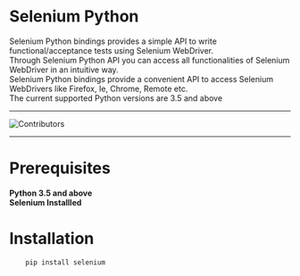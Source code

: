 <h1>Selenium Python</h1>
Selenium Python bindings provides a simple API to write functional/acceptance tests using Selenium WebDriver.<br/>
Through Selenium Python API you can access all functionalities of Selenium WebDriver in an intuitive way.<br/>
Selenium Python bindings provide a convenient API to access Selenium WebDrivers like Firefox, Ie, Chrome, Remote etc.<br/>
The current supported Python versions are 3.5 and above
<hr/>

![Contributors](https://img.shields.io/github/contributors/baijum/selenium-python.svg)

<hr/>
<h1>Prerequisites</h1>

**Python 3.5 and above**<br/>
**Selenium Installled**

<h1>Installation</h1>

```
    pip install selenium
```
